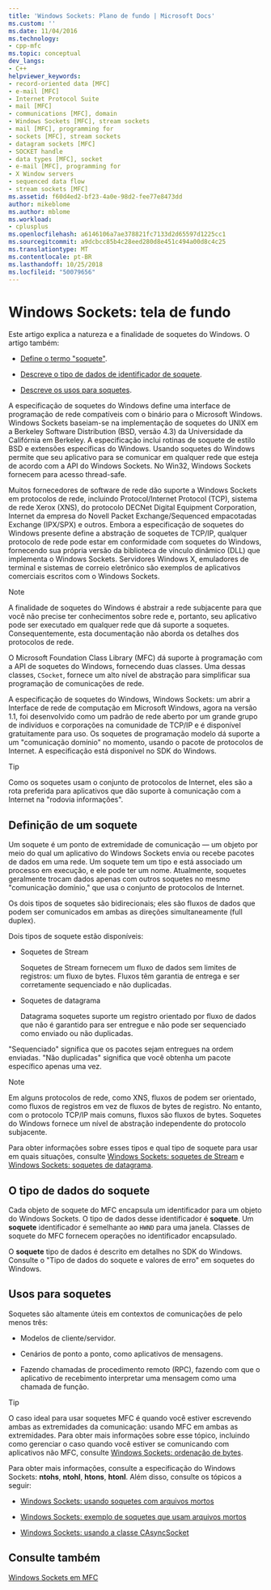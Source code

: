 ```yaml
---
title: 'Windows Sockets: Plano de fundo | Microsoft Docs'
ms.custom: ''
ms.date: 11/04/2016
ms.technology:
- cpp-mfc
ms.topic: conceptual
dev_langs:
- C++
helpviewer_keywords:
- record-oriented data [MFC]
- e-mail [MFC]
- Internet Protocol Suite
- mail [MFC]
- communications [MFC], domain
- Windows Sockets [MFC], stream sockets
- mail [MFC], programming for
- sockets [MFC], stream sockets
- datagram sockets [MFC]
- SOCKET handle
- data types [MFC], socket
- e-mail [MFC], programming for
- X Window servers
- sequenced data flow
- stream sockets [MFC]
ms.assetid: f60d4ed2-bf23-4a0e-98d2-fee77e8473dd
author: mikeblome
ms.author: mblome
ms.workload:
- cplusplus
ms.openlocfilehash: a6146106a7ae378821fc7133d2d65597d1225cc1
ms.sourcegitcommit: a9dcbcc85b4c28eed280d8e451c494a00d8c4c25
ms.translationtype: MT
ms.contentlocale: pt-BR
ms.lasthandoff: 10/25/2018
ms.locfileid: "50079656"
---
```

# <a name="windows-sockets-background"></a>Windows Sockets: tela de fundo

Este artigo explica a natureza e a finalidade de soquetes do Windows. O artigo também:

- [Define o termo "soquete"](#_core_definition_of_a_socket).

- [Descreve o tipo de dados de identificador de soquete](#_core_the_socket_data_type).

- [Descreve os usos para soquetes](#_core_uses_for_sockets).

A especificação de soquetes do Windows define uma interface de programação de rede compatíveis com o binário para o Microsoft Windows. Windows Sockets baseiam-se na implementação de soquetes do UNIX em a Berkeley Software Distribution (BSD, versão 4.3) da Universidade da Califórnia em Berkeley. A especificação inclui rotinas de soquete de estilo BSD e extensões específicas do Windows. Usando soquetes do Windows permite que seu aplicativo para se comunicar em qualquer rede que esteja de acordo com a API do Windows Sockets. No Win32, Windows Sockets fornecem para acesso thread-safe.

Muitos fornecedores de software de rede dão suporte a Windows Sockets em protocolos de rede, incluindo Protocol/Internet Protocol (TCP), sistema de rede Xerox (XNS), do protocolo DECNet Digital Equipment Corporation, Internet da empresa do Novell Packet Exchange/Sequenced empacotadas Exchange (IPX/SPX) e outros. Embora a especificação de soquetes do Windows presente define a abstração de soquetes de TCP/IP, qualquer protocolo de rede pode estar em conformidade com soquetes do Windows, fornecendo sua própria versão da biblioteca de vínculo dinâmico (DLL) que implementa o Windows Sockets. Servidores Windows X, emuladores de terminal e sistemas de correio eletrônico são exemplos de aplicativos comerciais escritos com o Windows Sockets.

> [!NOTE]
>  A finalidade de soquetes do Windows é abstrair a rede subjacente para que você não precise ter conhecimentos sobre rede e, portanto, seu aplicativo pode ser executado em qualquer rede que dá suporte a soquetes. Consequentemente, esta documentação não aborda os detalhes dos protocolos de rede.

O Microsoft Foundation Class Library (MFC) dá suporte à programação com a API de soquetes do Windows, fornecendo duas classes. Uma dessas classes, `CSocket`, fornece um alto nível de abstração para simplificar sua programação de comunicações de rede.

A especificação de soquetes do Windows, Windows Sockets: um abrir a Interface de rede de computação em Microsoft Windows, agora na versão 1.1, foi desenvolvido como um padrão de rede aberto por um grande grupo de indivíduos e corporações na comunidade de TCP/IP e é disponível gratuitamente para uso. Os soquetes de programação modelo dá suporte a um "comunicação domínio" no momento, usando o pacote de protocolos de Internet. A especificação está disponível no SDK do Windows.

> [!TIP]
>  Como os soquetes usam o conjunto de protocolos de Internet, eles são a rota preferida para aplicativos que dão suporte à comunicação com a Internet na "rodovia informações".

##  <a name="_core_definition_of_a_socket"></a> Definição de um soquete

Um soquete é um ponto de extremidade de comunicação — um objeto por meio do qual um aplicativo do Windows Sockets envia ou recebe pacotes de dados em uma rede. Um soquete tem um tipo e está associado um processo em execução, e ele pode ter um nome. Atualmente, soquetes geralmente trocam dados apenas com outros soquetes no mesmo "comunicação domínio," que usa o conjunto de protocolos de Internet.

Os dois tipos de soquetes são bidirecionais; eles são fluxos de dados que podem ser comunicados em ambas as direções simultaneamente (full duplex).

Dois tipos de soquete estão disponíveis:

- Soquetes de Stream

   Soquetes de Stream fornecem um fluxo de dados sem limites de registros: um fluxo de bytes. Fluxos têm garantia de entrega e ser corretamente sequenciado e não duplicadas.

- Soquetes de datagrama

   Datagrama soquetes suporte um registro orientado por fluxo de dados que não é garantido para ser entregue e não pode ser sequenciado como enviado ou não duplicadas.

"Sequenciado" significa que os pacotes sejam entregues na ordem enviadas. "Não duplicadas" significa que você obtenha um pacote específico apenas uma vez.

> [!NOTE]
>  Em alguns protocolos de rede, como XNS, fluxos de podem ser orientado, como fluxos de registros em vez de fluxos de bytes de registro. No entanto, com o protocolo TCP/IP mais comuns, fluxos são fluxos de bytes. Soquetes do Windows fornece um nível de abstração independente do protocolo subjacente.

Para obter informações sobre esses tipos e qual tipo de soquete para usar em quais situações, consulte [Windows Sockets: soquetes de Stream](../mfc/windows-sockets-stream-sockets.md) e [Windows Sockets: soquetes de datagrama](../mfc/windows-sockets-datagram-sockets.md).

##  <a name="_core_the_socket_data_type"></a> O tipo de dados do soquete

Cada objeto de soquete do MFC encapsula um identificador para um objeto do Windows Sockets. O tipo de dados desse identificador é **soquete**. Um **soquete** identificador é semelhante ao `HWND` para uma janela. Classes de soquete do MFC fornecem operações no identificador encapsulado.

O **soquete** tipo de dados é descrito em detalhes no SDK do Windows. Consulte o "Tipo de dados do soquete e valores de erro" em soquetes do Windows.

##  <a name="_core_uses_for_sockets"></a> Usos para soquetes

Soquetes são altamente úteis em contextos de comunicações de pelo menos três:

- Modelos de cliente/servidor.

- Cenários de ponto a ponto, como aplicativos de mensagens.

- Fazendo chamadas de procedimento remoto (RPC), fazendo com que o aplicativo de recebimento interpretar uma mensagem como uma chamada de função.

> [!TIP]
>  O caso ideal para usar soquetes MFC é quando você estiver escrevendo ambas as extremidades da comunicação: usando MFC em ambas as extremidades. Para obter mais informações sobre esse tópico, incluindo como gerenciar o caso quando você estiver se comunicando com aplicativos não MFC, consulte [Windows Sockets: ordenação de bytes](../mfc/windows-sockets-byte-ordering.md).

Para obter mais informações, consulte a especificação do Windows Sockets: **ntohs**, **ntohl**, **htons**, **htonl**. Além disso, consulte os tópicos a seguir:

- [Windows Sockets: usando soquetes com arquivos mortos](../mfc/windows-sockets-using-sockets-with-archives.md)

- [Windows Sockets: exemplo de soquetes que usam arquivos mortos](../mfc/windows-sockets-example-of-sockets-using-archives.md)

- [Windows Sockets: usando a classe CAsyncSocket](../mfc/windows-sockets-using-class-casyncsocket.md)

## <a name="see-also"></a>Consulte também

[Windows Sockets em MFC](../mfc/windows-sockets-in-mfc.md)

